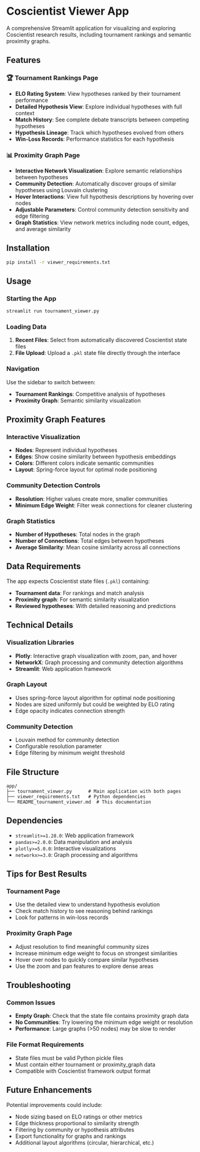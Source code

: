 # Coscientist Viewer App

A comprehensive Streamlit application for visualizing and exploring Coscientist research results, including tournament rankings and semantic proximity graphs.

## Features

### 🏆 Tournament Rankings Page
- **ELO Rating System**: View hypotheses ranked by their tournament performance
- **Detailed Hypothesis View**: Explore individual hypotheses with full context
- **Match History**: See complete debate transcripts between competing hypotheses
- **Hypothesis Lineage**: Track which hypotheses evolved from others
- **Win-Loss Records**: Performance statistics for each hypothesis

### 📊 Proximity Graph Page
- **Interactive Network Visualization**: Explore semantic relationships between hypotheses
- **Community Detection**: Automatically discover groups of similar hypotheses using Louvain clustering
- **Hover Interactions**: View full hypothesis descriptions by hovering over nodes
- **Adjustable Parameters**: Control community detection sensitivity and edge filtering
- **Graph Statistics**: View network metrics including node count, edges, and average similarity

## Installation

```bash
pip install -r viewer_requirements.txt
```

## Usage

### Starting the App

```bash
streamlit run tournament_viewer.py
```

### Loading Data

1. **Recent Files**: Select from automatically discovered Coscientist state files
2. **File Upload**: Upload a `.pkl` state file directly through the interface

### Navigation

Use the sidebar to switch between:
- **Tournament Rankings**: Competitive analysis of hypotheses
- **Proximity Graph**: Semantic similarity visualization

## Proximity Graph Features

### Interactive Visualization
- **Nodes**: Represent individual hypotheses
- **Edges**: Show cosine similarity between hypothesis embeddings
- **Colors**: Different colors indicate semantic communities
- **Layout**: Spring-force layout for optimal node positioning

### Community Detection Controls
- **Resolution**: Higher values create more, smaller communities
- **Minimum Edge Weight**: Filter weak connections for cleaner clustering

### Graph Statistics
- **Number of Hypotheses**: Total nodes in the graph
- **Number of Connections**: Total edges between hypotheses
- **Average Similarity**: Mean cosine similarity across all connections

## Data Requirements

The app expects Coscientist state files (`.pkl`) containing:
- **Tournament data**: For rankings and match analysis
- **Proximity graph**: For semantic similarity visualization
- **Reviewed hypotheses**: With detailed reasoning and predictions

## Technical Details

### Visualization Libraries
- **Plotly**: Interactive graph visualization with zoom, pan, and hover
- **NetworkX**: Graph processing and community detection algorithms
- **Streamlit**: Web application framework

### Graph Layout
- Uses spring-force layout algorithm for optimal node positioning
- Nodes are sized uniformly but could be weighted by ELO rating
- Edge opacity indicates connection strength

### Community Detection
- Louvain method for community detection
- Configurable resolution parameter
- Edge filtering by minimum weight threshold

## File Structure

```
app/
├── tournament_viewer.py      # Main application with both pages
├── viewer_requirements.txt   # Python dependencies
└── README_tournament_viewer.md  # This documentation
```

## Dependencies

- `streamlit>=1.28.0`: Web application framework
- `pandas>=2.0.0`: Data manipulation and analysis
- `plotly>=5.0.0`: Interactive visualizations
- `networkx>=3.0`: Graph processing and algorithms

## Tips for Best Results

### Tournament Page
- Use the detailed view to understand hypothesis evolution
- Check match history to see reasoning behind rankings
- Look for patterns in win-loss records

### Proximity Graph Page
- Adjust resolution to find meaningful community sizes
- Increase minimum edge weight to focus on strongest similarities
- Hover over nodes to quickly compare similar hypotheses
- Use the zoom and pan features to explore dense areas

## Troubleshooting

### Common Issues
- **Empty Graph**: Check that the state file contains proximity graph data
- **No Communities**: Try lowering the minimum edge weight or resolution
- **Performance**: Large graphs (>50 nodes) may be slow to render

### File Format Requirements
- State files must be valid Python pickle files
- Must contain either tournament or proximity_graph data
- Compatible with Coscientist framework output format

## Future Enhancements

Potential improvements could include:
- Node sizing based on ELO ratings or other metrics
- Edge thickness proportional to similarity strength
- Filtering by community or hypothesis attributes
- Export functionality for graphs and rankings
- Additional layout algorithms (circular, hierarchical, etc.) 